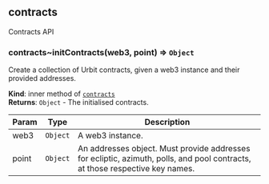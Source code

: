 <a name="module_contracts"></a>

## contracts
Contracts API

<a name="module_contracts..initContracts"></a>

### contracts~initContracts(web3, point) ⇒ <code>Object</code>
Create a collection of Urbit contracts, given a web3 instance and their
provided addresses.

**Kind**: inner method of [<code>contracts</code>](#module_contracts)  
**Returns**: <code>Object</code> - The initialised contracts.  

| Param | Type | Description |
| --- | --- | --- |
| web3 | <code>Object</code> | A web3 instance. |
| point | <code>Object</code> | An addresses object.  Must provide addresses for   ecliptic, azimuth, polls, and pool contracts, at those respective key   names. |

